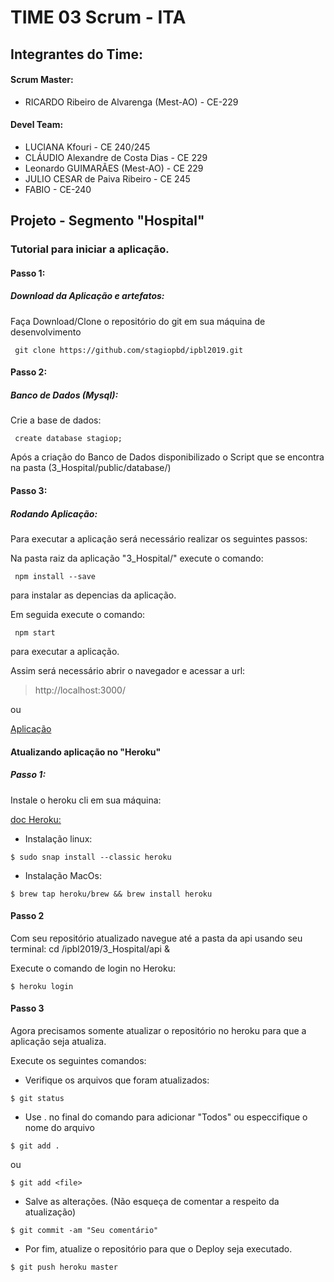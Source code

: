 # TIME 03 Scrum -  ITA

## Integrantes do Time: 

####  Scrum Master:

* RICARDO Ribeiro de Alvarenga (Mest-AO) - CE-229

####  Devel Team:

* LUCIANA Kfouri - CE 240/245 
* CLÁUDIO Alexandre de Costa Dias - CE 229
* Leonardo GUIMARÃES (Mest-AO) - CE 229
* JULIO CESAR de Paiva Ribeiro  - CE 245 
* FABIO - CE-240



## Projeto -  Segmento "Hospital"


### Tutorial para iniciar a aplicação.

#### Passo 1:

##### Download da Aplicação e artefatos:

Faça Download/Clone o repositório do git em sua máquina de desenvolvimento
```
 git clone https://github.com/stagiopbd/ipbl2019.git
```

#### Passo 2:

#####  Banco de Dados (Mysql):

Crie a base de dados:
```
 create database stagiop;
```
Após a criação do Banco de Dados disponibilizado o Script que se encontra na pasta (3_Hospital/public/database/)


#### Passo 3:

#####  Rodando Aplicação:

Para executar a aplicação será necessário realizar os seguintes passos:

Na pasta raiz da aplicação "3_Hospital/"
execute o comando:
```
 npm install --save
```
para instalar as depencias da aplicação.


Em seguida execute o comando: 
```
 npm start
```
para executar a aplicação.

Assim será necessário abrir o navegador e acessar a url:
> http://localhost:3000/

ou 

[Aplicação](http://localhost:3000/)



#### Atualizando aplicação no "Heroku"

#####  Passo 1:

Instale o heroku cli em sua máquina:

[doc Heroku: ](https://devcenter.heroku.com/articles/heroku-cli)

 - Instalação linux: 

```
$ sudo snap install --classic heroku
```
 - Instalação MacOs: 
```
$ brew tap heroku/brew && brew install heroku
```

#### Passo 2 

Com seu repositório atualizado navegue até a pasta da api usando seu terminal: cd  /ipbl2019/3_Hospital/api
 &

Execute o comando de login no Heroku:
```
$ heroku login 
```

#### Passo 3

Agora precisamos somente atualizar o repositório no heroku para que a aplicação seja atualiza.

Execute os seguintes comandos:

 - Verifique os arquivos que foram atualizados:
```
$ git status
```

 - Use . no final do comando para adicionar "Todos"  ou especcifique o nome do arquivo
```
$ git add .
```
ou

```
$ git add <file>
```

 - Salve as alterações. (Não esqueça de comentar a respeito da atualização)
```
$ git commit -am "Seu comentário"
```

 - Por fim, atualize o repositório para que o Deploy seja executado.
```
$ git push heroku master
```






